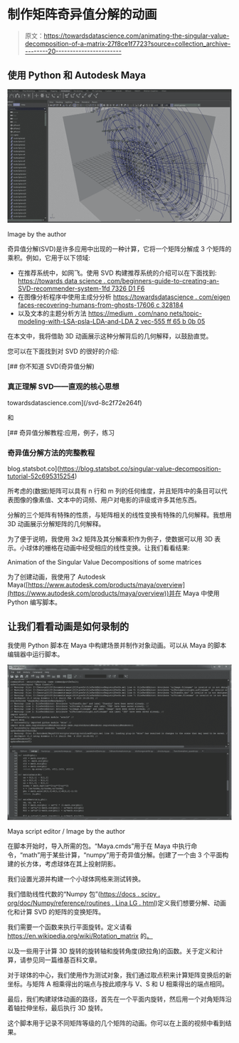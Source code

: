 # 制作矩阵奇异值分解的动画

> 原文：<https://towardsdatascience.com/animating-the-singular-value-decomposition-of-a-matrix-27f8ce1f7723?source=collection_archive---------20----------------------->

## 使用 Python 和 Autodesk Maya

![](img/6aa9a3f7fe5f3ceed6d2acd08e743239.png)

Image by the author

奇异值分解(SVD)是许多应用中出现的一种计算，它将一个矩阵分解成 3 个矩阵的乘积。例如，它用于以下领域:

*   在推荐系统中，如网飞。使用 SVD 构建推荐系统的介绍可以在下面找到:
    [https://towards data science . com/beginners-guide-to-creating-an-SVD-recommender-system-1fd 7326 D1 F6](/beginners-guide-to-creating-an-svd-recommender-system-1fd7326d1f6)
*   在图像分析程序中使用主成分分析
    [https://towardsdatascience . com/eigen faces-recovering-humans-from-ghosts-17606 c 328184](/eigenfaces-recovering-humans-from-ghosts-17606c328184)
*   以及文本的主题分析方法
    [https://medium . com/nano nets/topic-modeling-with-LSA-psla-LDA-and-LDA 2 vec-555 ff 65 b 0b 05](https://medium.com/nanonets/topic-modeling-with-lsa-psla-lda-and-lda2vec-555ff65b0b05)

在本文中，我将借助 3D 动画展示这种分解背后的几何解释，以鼓励直觉。

您可以在下面找到对 SVD 的很好的介绍:

[](/svd-8c2f72e264f) [## 你不知道 SVD(奇异值分解)

### 真正理解 SVD——直观的核心思想

towardsdatascience.com](/svd-8c2f72e264f) 

和

[](https://blog.statsbot.co/singular-value-decomposition-tutorial-52c695315254) [## 奇异值分解教程:应用，例子，练习

### 奇异值分解方法的完整教程

blog.statsbot.co](https://blog.statsbot.co/singular-value-decomposition-tutorial-52c695315254) 

所考虑的(数据)矩阵可以具有 n 行和 m 列的任何维度，并且矩阵中的条目可以代表图像的像素值、文本中的词频、用户对电影的评级或许多其他东西。

分解的三个矩阵有特殊的性质，与矩阵相关的线性变换有特殊的几何解释。我想用 3D 动画展示分解矩阵的几何解释。

为了便于说明，我使用 3x2 矩阵及其分解乘积作为例子，使数据可以用 3D 表示。小球体的栅格在动画中经受相应的线性变换。让我们看看结果:

Animation of the Singular Value Decompositions of some matrices

为了创建动画，我使用了 Autodesk Maya([https://www.autodesk.com/products/maya/overview](https://www.autodesk.com/products/maya/overview))并在 Maya 中使用 Python 编写脚本。

## 让我们看看动画是如何录制的

我使用 Python 脚本在 Maya 中构建场景并制作对象动画。可以从 Maya 的脚本编辑器中运行脚本。

![](img/618534f89358c3dba827f609ba43c2ef.png)

Maya script editor / Image by the author

在脚本开始时，导入所需的包。“Maya.cmds”用于在 Maya 中执行命令，“math”用于某些计算，“numpy”用于奇异值分解。创建了一个由 3 个平面构建的长方体，考虑球体在其上投射阴影。

我们设置光源并构建一个小球体网格来测试转换。

我们借助线性代数的“Numpy 包”([https://docs . scipy . org/doc/Numpy/reference/routines . Lina LG . html](https://docs.scipy.org/doc/numpy/reference/routines.linalg.html))定义我们想要分解、动画化和计算 SVD 的矩阵的变换矩阵。

我们需要一个函数来执行平面旋转。定义请看 https://en.wikipedia.org/wiki/Rotation_matrix 的[。](https://en.wikipedia.org/wiki/Rotation_matrix)

以及一些用于计算 3D 旋转的旋转轴和旋转角度(欧拉角)的函数。关于定义和计算，请参见同一篇维基百科文章。

对于球体的中心，我们使用作为测试对象，我们通过取点积来计算矩阵变换后的新坐标。与矩阵 A 相乘得出的端点与按此顺序与 V、S 和 U 相乘得出的端点相同。

最后，我们构建球体动画的路径，首先在一个平面内旋转，然后用一个对角矩阵沿着轴拉伸坐标，最后执行 3D 旋转。

这个脚本用于记录不同矩阵等级的几个矩阵的动画。你可以在上面的视频中看到结果。